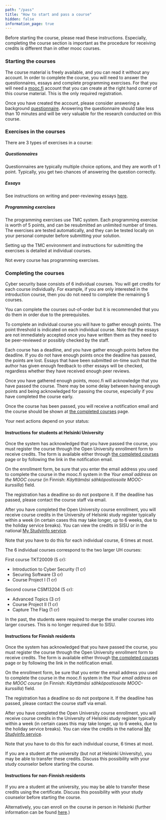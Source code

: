 ```yaml
---
path: "/pass"
title: "How to start and pass a course"
hidden: false
information_page: true
---
```


Before starting the course, please read these instructions. Especially,
completing the course section is important as the procedure for receiving
credits is different than in other mooc courses.

### Starting the courses

The course material is freely available, and you can read it without any
account.  In order to complete the course, you  will need to answer the
questionnaires, essays  and complete programming exercises. For that you will
need a [mooc.fi](https://mooc.fi) account that you can create at the right hand corner of this
course material. This is the only required registration. 

Once you have created the account, please consider answering a background [questionnaire](https://elomake.helsinki.fi/lomakkeet/74256/lomake.html). Answering the
questionnaire should take less than 10 minutes and will be very valuable for
the research conducted on this course.

### Exercises in the courses

There are 3 types of exercises in a course:

##### Questionnaires

Questionnaires are typically multiple choice options, and they are worth of 1 point.
Typically, you get two chances of answering the question correctly.

##### Essays

See instructions on writing and peer-reviewing essays [here](/rubric).


##### Programming exercises

The programming exercises use TMC system. Each programming exercise is worth
of 5 points, and can be resubmitted an unlimited number of times.
The exercises are tested automatically, and they can be tested locally on your
personal computer before submitting your solution.

Setting up the TMC environment and instructions for submitting the exercises
is detailed at individual courses.

Not every course has programming exercises.


### Completing the courses

Cyber security base consists of 6 individual courses. You will get credits for each course
individually. For example, if you are only interested in the introduction course,
then you do not need to complete the remaining 5 courses.

You can complete the courses out-of-order but it is recommended that you do them in order
due to the prerequisites.

To complete an individual course you will have to gather enough points. The point
threshold is indicated on each individual course. Note that the essays
are not immediately accepted once you have written them as they need to be peer-reviewed or possibly checked by the staff.

Each course has a deadline, and you have gather enough points before the deadline.
If you do not have enough points once the deadline has passed, the points are lost.
Essays that have been submitted on-time such that the author has given enough feedback to other
essays will be checked, regardless whether they have received enough peer reviews.

Once you have gathered enough points, mooc.fi will acknowledge that you have passed the course.
There may be some delay between having enough points and being acknowledged for passing the course, especially
if you have completed the course early.

Once the course has been passed, you will receive a notification email and the course should be shown
at [the completed courses](https://www.mooc.fi/en/profile/completions) page.

Your next actions depend on your status:

#### Instructions for students at Helsinki University

Once the system has acknowledged that you have passed the course, you
must register the course through the Open University enrollment form to receive credits.
The form is available 
either through [the completed courses](https://www.mooc.fi/en/profile/completions) page
or by following the link in the notification email.

On the enrollment form, be sure that you enter the email address you used to
complete the course in the mooc.fi system in the _Your email address on the MOOC
course_ (in Finnish: _Käyttämäsi sähköpostiosoite MOOC-kurssilla_) field.

The registration has a deadline so do not postpone it. If the deadline has
passed, please contact the course staff via email.

After you have completed the Open University course enrollment, you will
receive course credits in the University of Helsinki study register typically within a week
(in certain cases this may take longer, up to 6 weeks, due to the holiday service breaks).
You can view the credits in SISU or in the national [My Studyinfo service](https://studyinfo.fi/oma-opintopolku/).

Note that you have to do this for each individual course, 6 times at most.

The 6 individual courses correspond to the two larger UH courses:

First course TKT20009 (5 cr):
  * Introduction to Cyber Security (1 cr)
  * Securing Software (3 cr)
  * Course Project I (1 cr)

Second course CSM13204 (5 cr):
  * Advanced Topics (3 cr)
  * Course Project II (1 cr)
  * Capture The Flag (1 cr)
 
In the past, the students were required to merge the smaller courses into
larger courses. This is no longer required due to SISU.

#### Instructions for Finnish residents

Once the system has acknowledged that you have passed the course, you
must register the course through the Open University enrollment form to receive credits.
The form is available
either through [the completed courses](https://www.mooc.fi/en/profile/completions) page
or by following the link in the notification email.

On the enrollment form, be sure that you enter the email address you used to
complete the course in the mooc.fi system in the _Your email address on the MOOC
course_ (in Finnish: _Käyttämäsi sähköpostiosoite MOOC-kurssilla_) field.

The registration has a deadline so do not postpone it. If the deadline has
passed, please contact the course staff via email.

After you have completed the Open University course enrollment, you will
receive course credits in the University of Helsinki study register typically within a week
(in certain cases this may take longer, up to 6 weeks, due to the holiday service breaks).
You can view the credits in the national [My Studyinfo service](https://studyinfo.fi/oma-opintopolku/).

Note that you have to do this for each individual course, 6 times at most.

If you are a student at the university (but not at Helsinki University), you
may be able to transfer these credits. Discuss this possibility with your
study counselor before starting the course.


#### Instructions for non-Finnish residents

If you are a student at the university, you may be able to transfer these
credits using the certificate. Discuss this possibility with your study
counselor before starting the course.

Alternatively, you can enroll on the course in person in Helsinki (further
information can be found [here](https://www.helsinki.fi/en/open-university/studying/beginning-your-studies/registration-and-fees).)
